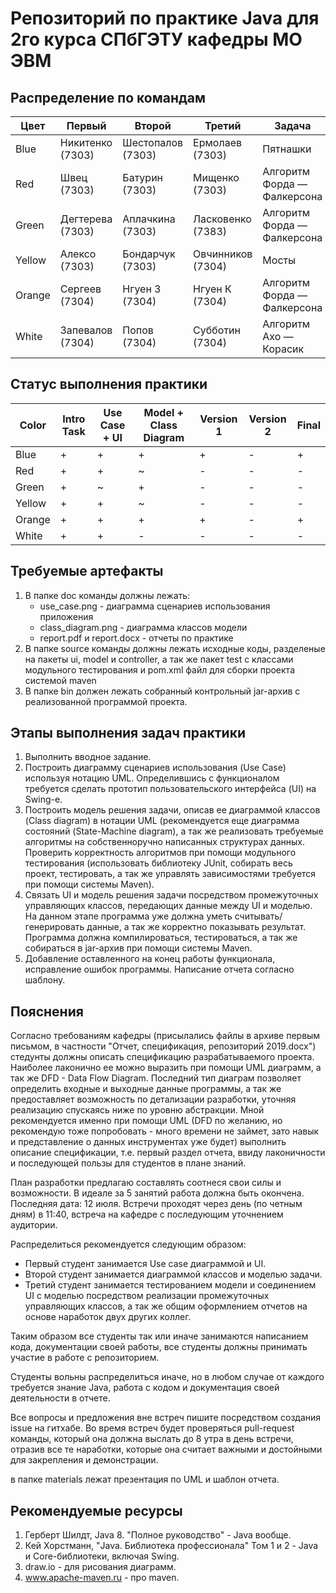 # Репозиторий по практике Java для 2го курса СПбГЭТУ кафедры МО ЭВМ

## Распределение по командам

Цвет   | Первый           | Второй            | Третий            | Задача
------ | ---------------- | ----------------- | ----------------- | ---------------------------
Blue   | Никитенко (7303) | Шестопалов (7303) | Ермолаев (7303)   | Пятнашки
Red    | Швец (7303)      | Батурин (7303)    | Мищенко (7303)    | Алгоритм Форда — Фалкерсона
Green  | Дегтерева (7303) | Аплачкина (7303)  | Ласковенко (7383) | Алгоритм Форда — Фалкерсона
Yellow | Алексо (7303)    | Бондарчук (7303)  | Овчинников (7304) | Мосты
Orange | Сергеев (7304)   | Нгуен З (7304)    | Нгуен К (7304)    | Алгоритм Форда — Фалкерсона
White  | Запевалов (7304) | Попов (7304)      | Субботин (7304)   | Алгоритм Ахо — Корасик

## Статус выполнения практики

Color  | Intro Task | Use Case + UI | Model + Class Diagram | Version 1 | Version 2 | Final
------ | ---------- | ------------- | --------------------- | --------- | --------- | -----
Blue   |     +      |       +       |           +           |     +     |     -     |  +   
Red    |     +      |       +       |           ~           |     -     |     -     |  -   
Green  |     +      |       ~       |           +           |     -     |     -     |  -   
Yellow |     +      |       +       |           ~           |     -     |     -     |  -   
Orange |     +      |       +       |           +           |     +     |     -     |  +   
White  |     +      |       +       |           -           |     -     |     -     |  -   

## Требуемые артефакты

1. В папке doc команды должны лежать:
    * use_case.png - диаграмма сценариев использования приложения
    * class_diagram.png - диаграмма классов модели
    * report.pdf и report.docx - отчеты по практике
2. В папке source команды должны лежать исходные коды, разделеные на пакеты ui, model и controller, а так же пакет test с классами модульного тестирования и pom.xml файл для сборки проекта системой maven
3. В папке bin должен лежать собранный контрольный jar-архив с реализованной программой проекта.

## Этапы выполнения задач практики

1. Выполнить вводное задание.
2. Построить диаграмму сценариев использования (Use Case) используя нотацию UML. Определившись с функционалом требуется сделать прототип пользовательского интерфейса (UI) на Swing-е. 
3. Построить модель решения задачи, описав ее диаграммой классов (Class diagram) в нотации UML (рекомендуется еще диаграмма состояний (State-Machine diagram), а так же реализовать требуемые алгоритмы на собственноручно написанных структурах данных. Проверить корректность алгоритмов при помощи модульного тестирования (использовать библиотеку JUnit, собирать весь проект, тестировать, а так же управлять зависимостями требуется при помощи системы Maven).
4. Связать UI и модель решения задачи посредством промежуточных управляющих классов, передающих данные между UI и моделью. На данном этапе программа уже должна уметь считывать/генерировать данные, а так же корректно показывать результат. Программа должна компилироваться, тестироваться, а так же собираться в jar-архив при помощи системы Maven.
5. Добавление оставленного на конец работы функционала, исправление ошибок программы. Написание отчета согласно шаблону.

## Пояснения

Согласно требованиям кафедры (присылались файлы в архиве первым письмом, в частности "Отчет, спецификация, репозиторий 2019.docx") стедунты должны описать спецификацию разрабатываемого проекта. Наиболее лаконично ее можно выразить при помощи UML диаграмм, а так же DFD - Data Flow Diagram. Последний тип диаграм позволяет определить входные и выходные данные программы, а так же предоставляет возможность по детализации разработки, уточняя реализацию спускаясь ниже по уровню абстракции. Мной рекомендуется именно при помощи UML (DFD по желанию, но рекомендую тоже попробовать - много времени не займет, зато навык и представление о данных инструментах уже будет) выполнить описание спецификации, т.е. первый раздел отчета, ввиду лаконичности и последующей пользы для студентов в плане знаний.

План разработки предлагаю составлять соотнеся свои силы и возможности. В идеале за 5 занятий работа должна быть окончена. Последняя дата: 12 июля. Встречи проходят через день (по четным дням) в 11:40, встреча на кафедре с последующим уточнением аудитории. 

Распределиться рекомендуется следующим образом:
* Первый студент занимается Use case диаграммой и UI.
* Второй студент занимается диаграммой классов и моделью задачи.
* Третий студент занимается тестированием модели и соединением UI с моделью посредством реализации промежуточных управляющих классов, а так же общим оформлением отчетов на основе наработок двух других коллег.

Таким образом все студенты так или иначе занимаются написанием кода, документации своей работы, все студенты должны принимать участие в работе с репозиторием.

Студенты вольны распределиться иначе, но в любом случае от каждого требуется знание Java, работа с кодом и документация своей деятельности в отчете.

Все вопросы и предложения вне встреч пишите посредством создания issue на гитхабе. Во время встреч будет проверяться pull-request команды, который она должна выслать до 8 утра в день встречи, отразив все те наработки, которые она считает важными и достойными для закрепления и демонстрации.

в папке materials лежат презентация по UML и шаблон отчета. 

## Рекомендуемые ресурсы

1. Герберт Шилдт, Java 8. "Полное руководство" - Java вообще.
2. Кей Хорстманн, "Java. Библиотека профессионала" Том 1 и 2 - Java и Core-библиотеки, включая Swing.
3. draw.io - для рисования диаграмм.
4. www.apache-maven.ru - про maven.
